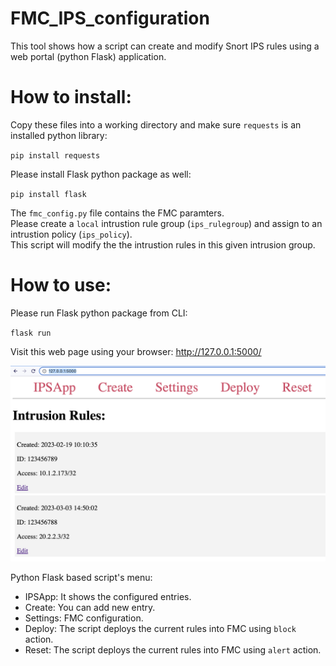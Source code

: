 # FMC_IPS_configuration


This tool shows how a script can create and modify Snort IPS rules using a web portal (python Flask) application.  

  
# How to install:

  Copy these files into a working directory and make sure `requests` is an installed python library:
  
  `pip install requests` 
  
  Please install Flask python package as well: 
  
  `pip install flask`


  The `fmc_config.py` file contains the FMC paramters.  
  Please create a `local` intrustion rule group (`ips_rulegroup`) and assign to an intrustion policy (`ips_policy`).  
  This script will modify the the intrustion rules in this given intrusion group.  


# How to use:

  Please run Flask python package from CLI: 
  
  `flask run`

Visit this web page using your browser: http://127.0.0.1:5000/  

![Flask GUI](/flask_gui.jpg?raw=true "Flask GUI")


Python Flask based script's menu:  
- IPSApp: It shows the configured entries. 
- Create: You can add new entry. 
- Settings: FMC configuration.   
- Deploy: The script deploys the current rules into FMC using `block` action.  
- Reset: The script deploys the current rules into FMC using `alert` action.  

